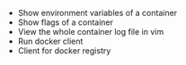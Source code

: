 * Show environment variables of a container
* Show flags of a container
* View the whole container log file in vim
* Run docker client
* Client for docker registry